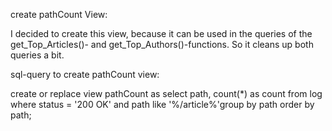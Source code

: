 

create pathCount View:

I decided to create this view, because it can be used in the queries of the get_Top_Articles()- and get_Top_Authors()-functions. So it cleans up both queries a bit.

sql-query to create pathCount view:

 create or replace view pathCount as select path, count(*) as count from log where status = '200 OK' and path like '%/article%'group by path order by path;